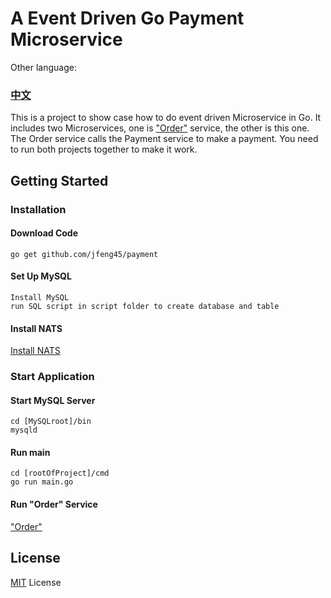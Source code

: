 # A Event Driven Go Payment Microservice

Other language: 
### **[中文](README.zh.md)**
 
This is a project to show case how to do event driven Microservice in Go. It includes two Microservices, one is  ["Order"](https://github.com/jfeng45/order) service, the other is this one. The Order service calls the Payment service to make a payment. You need to run both projects together to make it work. 

## Getting Started

### Installation

#### Download Code

```
go get github.com/jfeng45/payment
```

#### Set Up MySQL

```
Install MySQL
run SQL script in script folder to create database and table
```
#### Install NATS

[Install NATS](https://docs.nats.io/nats-server/installation)

### Start Application

#### Start MySQL Server
```
cd [MySQLroot]/bin
mysqld
```
#### Run main
```
cd [rootOfProject]/cmd
go run main.go
```
#### Run "Order" Service

["Order"](https://github.com/jfeng45/order)

## License

[MIT](LICENSE.txt) License



